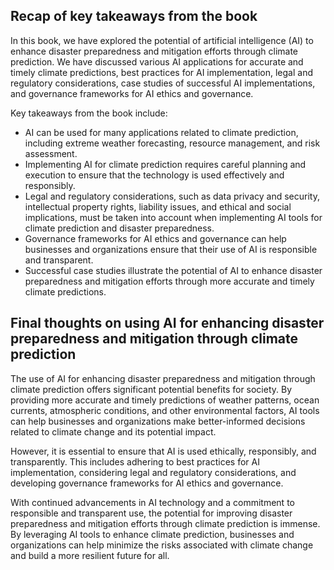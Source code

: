 

Recap of key takeaways from the book
------------------------------------

In this book, we have explored the potential of artificial intelligence (AI) to enhance disaster preparedness and mitigation efforts through climate prediction. We have discussed various AI applications for accurate and timely climate predictions, best practices for AI implementation, legal and regulatory considerations, case studies of successful AI implementations, and governance frameworks for AI ethics and governance.

Key takeaways from the book include:

* AI can be used for many applications related to climate prediction, including extreme weather forecasting, resource management, and risk assessment.
* Implementing AI for climate prediction requires careful planning and execution to ensure that the technology is used effectively and responsibly.
* Legal and regulatory considerations, such as data privacy and security, intellectual property rights, liability issues, and ethical and social implications, must be taken into account when implementing AI tools for climate prediction and disaster preparedness.
* Governance frameworks for AI ethics and governance can help businesses and organizations ensure that their use of AI is responsible and transparent.
* Successful case studies illustrate the potential of AI to enhance disaster preparedness and mitigation efforts through more accurate and timely climate predictions.

Final thoughts on using AI for enhancing disaster preparedness and mitigation through climate prediction
--------------------------------------------------------------------------------------------------------

The use of AI for enhancing disaster preparedness and mitigation through climate prediction offers significant potential benefits for society. By providing more accurate and timely predictions of weather patterns, ocean currents, atmospheric conditions, and other environmental factors, AI tools can help businesses and organizations make better-informed decisions related to climate change and its potential impact.

However, it is essential to ensure that AI is used ethically, responsibly, and transparently. This includes adhering to best practices for AI implementation, considering legal and regulatory considerations, and developing governance frameworks for AI ethics and governance.

With continued advancements in AI technology and a commitment to responsible and transparent use, the potential for improving disaster preparedness and mitigation efforts through climate prediction is immense. By leveraging AI tools to enhance climate prediction, businesses and organizations can help minimize the risks associated with climate change and build a more resilient future for all.